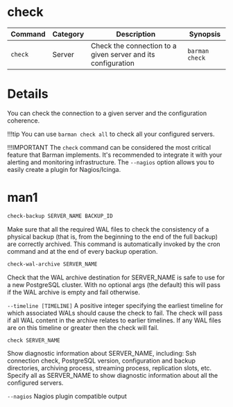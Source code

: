 # check

|**Command** | **Category** |  **Description**| **Synopsis**|
|------------|--------------|-----------------|----------|
|`check`|Server|Check the connection to a given server and its configuration|`barman check`|


# Details

You can check the connection to a given server and the configuration coherence.

!!!tip
    You can use `barman check all` to check all your configured servers.

!!!IMPORTANT
    The `check` command can be considered the most critical feature that Barman implements. It's recommended to integrate it with your alerting and monitoring infrastructure. The `--nagios` option allows you to easily create a plugin for Nagios/Icinga.

# man1
```bash
check-backup SERVER_NAME BACKUP_ID
```
Make sure that all the required WAL files to check the consistency of a physical backup (that is, from the beginning to the end of the full backup) are correctly archived. This command is automatically invoked by the cron command and at the end of every backup operation.
```bash
check-wal-archive SERVER_NAME
```
Check that the WAL archive destination for SERVER_NAME is safe to use for a new PostgreSQL cluster. With no optional args (the default) this will pass if the WAL archive is empty and fail otherwise.

`--timeline [TIMELINE]`
A positive integer specifying the earliest timeline for which associated WALs should cause the check to fail. The check will pass if all WAL content in the archive relates to earlier timelines. If any WAL files are on this timeline or greater then the check will fail.
```bash
check SERVER_NAME
```
Show diagnostic information about SERVER_NAME, including: Ssh connection check, PostgreSQL version, configuration and backup directories, archiving process, streaming process, replication slots, etc. Specify all as SERVER_NAME to show diagnostic information about all the configured servers.

`--nagios`
Nagios plugin compatible output